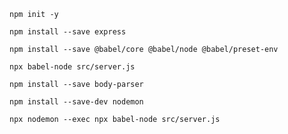 ```
npm init -y
```

```
npm install --save express
```

```
npm install --save @babel/core @babel/node @babel/preset-env
```

```
npx babel-node src/server.js
```

```
npm install --save body-parser
```

```
npm install --save-dev nodemon
```

```
npx nodemon --exec npx babel-node src/server.js
```